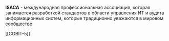 **ISACA** - международная профессиональная ассоциация, которая занимается разработкой стандартов в области управления ИТ и аудита информационных систем, которые традиционно уважаются в мировом сообществе

[[COBIT-5]]